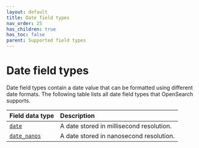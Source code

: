 ```yaml
---
layout: default
title: Date field types
nav_order: 25
has_children: true
has_toc: false
parent: Supported field types
---
```


# Date field types

Date field types contain a date value that can be formatted using different date formats. The following table lists all date field types that OpenSearch supports. 

Field data type | Description
:--- | :---  
[`date`]({{site.url}}{{site.baseurl}}/opensearch/supported-field-types/date/) | A date stored in millisecond resolution.
[`date_nanos`]({{site.url}}{{site.baseurl}}/opensearch/supported-field-types/date-nanos/) | A date stored in nanosecond resolution.
